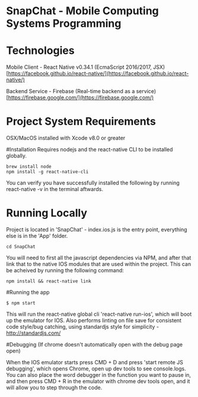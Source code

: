 # SnapChat - Mobile Computing Systems Programming

# Technologies
Mobile Client - React Native v0.34.1 (EcmaScript 2016/2017, JSX)
[https://facebook.github.io/react-native/](https://facebook.github.io/react-native/)

Backend Service - Firebase (Real-time backend as a service)
[https://firebase.google.com/](https://firebase.google.com/)

# Project System Requirements
OSX/MacOS installed with Xcode v8.0 or greater

#Installation
Requires nodejs and the react-native CLI to be installed globally.

```
brew install node
npm install -g react-native-cli
```

You can verify you have successfully installed the following by running react-native -v in the terminal aftwards.

# Running Locally

Project is located in 'SnapChat' - index.ios.js is the entry point, everything else is in the 'App' folder.

```
cd SnapChat
```

You will need to first all the javascript dependencies via NPM, and after that link that to the native IOS modules that are used within the project. This can be acheived by running the following command:

```
npm install && react-native link
```

#Running the app
```
$ npm start
```
This will run the react-native global cli 'react-native run-ios', which will boot up the emulator for IOS.
Also performs linting on file save for consistent code style/bug catching, using standardjs style for simplicity - http://standardjs.com/


#Debugging
(If chrome doesn't automatically open with the debug page open)

When the IOS emulator starts press CMD + D and press 'start remote JS debugging', which opens Chrome, open up dev tools to see console.logs.
You can also place the word debugger in the function you want to pause in, and then press CMD + R in the emulator with chrome dev tools open, and it will allow you to step through the code.
